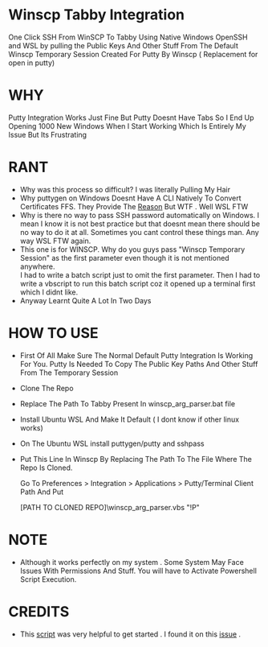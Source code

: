 # Winscp Tabby Integration
One Click SSH From WinSCP To Tabby Using Native Windows OpenSSH and WSL by pulling the Public Keys And Other Stuff From The Default Winscp Temporary Session Created  For Putty By Winscp ( Replacement for open in putty)

# WHY
Putty Integration Works Just Fine But Putty Doesnt Have Tabs So I End Up Opening 1000 New Windows When I Start Working Which Is Entirely My Issue But Its Frustrating

# RANT
* Why was this process so difficult? I was literally Pulling My Hair
* Why puttygen on Windows Doesnt Have A CLI Natively To Convert Certificates FFS. They Provide The [Reason](https://www.chiark.greenend.org.uk/~sgtatham/putty/wishlist/puttygen-batch.html) But WTF . Well WSL FTW
* Why is there no way to pass SSH password automatically on Windows. I mean I know it is not best practice but that doesnt mean there should be no way to do it at all.
Sometimes you cant control these things man. Any way WSL FTW again.
* This one is for WINSCP. Why do you guys pass "Winscp Temporary Session" as the first parameter even though it is not mentioned anywhere.  
I had to write a batch script just to omit the first parameter. Then I had to write a vbscript to run this batch script coz it opened up a terminal first which I didnt like.
* Anyway Learnt Quite A Lot In Two Days

# HOW TO USE
* First Of All Make Sure The Normal Default Putty Integration Is Working For You. 
  Putty Is Needed To Copy The Public Key Paths And Other Stuff From The Temporary Session
* Clone The Repo
* Replace The Path To Tabby Present In winscp_arg_parser.bat file
* Install Ubuntu WSL And Make It Default ( I dont know if other linux works)
* On The Ubuntu WSL install puttygen/putty and sshpass
* Put This Line In Winscp By Replacing The Path To The File Where The Repo Is Cloned.  

  Go To Preferences > Integration > Applications > Putty/Terminal Client Path And Put  

    [PATH TO CLONED REPO]\winscp_arg_parser.vbs "!P"

# NOTE
* Although it works perfectly on my system . Some System May Face Issues With Permissions And Stuff. You will have to Activate Powershell Script Execution.

# CREDITS
* This [script](https://github.com/Kipjr/powershell/blob/main/Putty2WinTerminal.ps1) was very helpful to get started . 
  I found it on this [issue](https://github.com/microsoft/terminal/issues/10943) .
